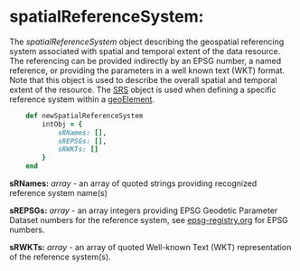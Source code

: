 # spatialReferenceSystem:

The *spatialReferenceSystem* object describing the geospatial referencing system associated with spatial and temporal extent of the data resource. The referencing can be provided indirectly by an EPSG number, a named reference, or providing the parameters in a well known text (WKT) format. Note that this object is used to describe the overall spatial and temporal extent of the resource.  The [SRS](../mdtranslator/SRS.md) object is used when defining a specific reference system within a [geoElement](../mdtranslator/geoElement.md). 

````ruby
    def newSpatialReferenceSystem
        intObj = {
            sRNames: [],
            sREPSGs: [],
            sRWKTs: []
        }
    end
````

__sRNames:__ *array* - an array of quoted strings providing recognized reference system name(s)

__sREPSGs:__ *array* - an array integers providing EPSG Geodetic Parameter Dataset numbers for the reference system, see [epsg-registry.org](http://epsg-registry.org/) for EPSG numbers.

__sRWKTs:__ *array* - an array of quoted Well-known Text (WKT) representation of the reference system(s).
